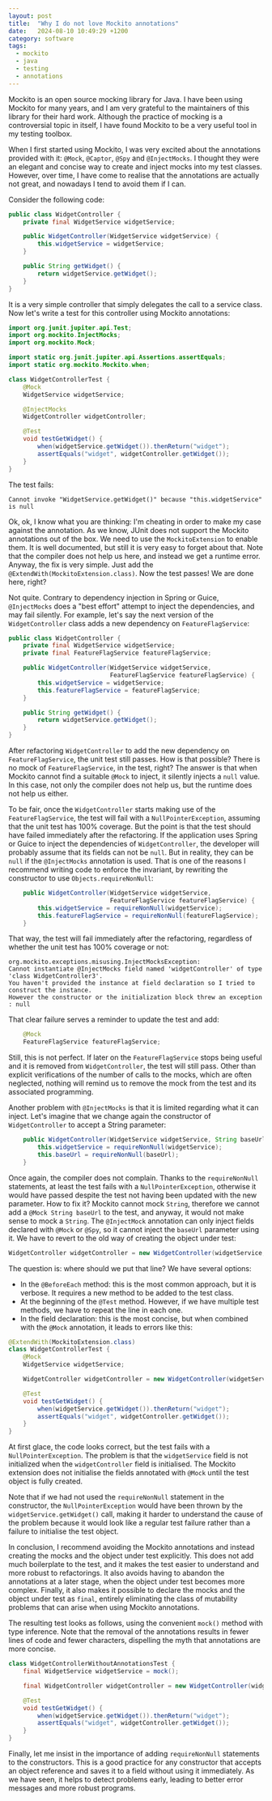 ```yaml
---
layout: post
title:  "Why I do not love Mockito annotations"
date:   2024-08-10 10:49:29 +1200
category: software
tags:
  - mockito
  - java
  - testing
  - annotations
---
```


Mockito is an open source mocking library for Java.
I have been using Mockito for many years, and I am very grateful to the maintainers of this
library for their hard work. Although the practice of mocking is a controversial topic
in itself, I have found Mockito to be a very useful tool in my testing toolbox.

When I first started using Mockito, I was very excited about the annotations provided
with it: `@Mock`, `@Captor`, `@Spy` and `@InjectMocks`.
I thought they were an elegant and concise way to create and inject mocks into
my test classes.  However, over time, I have come to realise that the annotations
are actually not great, and nowadays I tend to avoid them if I can.

Consider the following code:

```java
public class WidgetController {
    private final WidgetService widgetService;

    public WidgetController(WidgetService widgetService) {
        this.widgetService = widgetService;
    }

    public String getWidget() {
        return widgetService.getWidget();
    }
}
```

It is a very simple controller that simply delegates the call to a service class.
Now let's write a test for this controller using Mockito annotations:

```java
import org.junit.jupiter.api.Test;
import org.mockito.InjectMocks;
import org.mockito.Mock;

import static org.junit.jupiter.api.Assertions.assertEquals;
import static org.mockito.Mockito.when;

class WidgetControllerTest {
    @Mock
    WidgetService widgetService;

    @InjectMocks
    WidgetController widgetController;

    @Test
    void testGetWidget() {
        when(widgetService.getWidget()).thenReturn("widget");
        assertEquals("widget", widgetController.getWidget());
    }
}
```

The test fails:

```
Cannot invoke "WidgetService.getWidget()" because "this.widgetService" is null
```

Ok, ok, I know what you are thinking: I'm cheating in order to make my case against the
annotation. As we know, JUnit does not support the Mockito annotations out of the box.
We need to use the `MockitoExtension` to enable them. It is well documented, but still
it is very easy to forget about that. Note that the compiler does not help us here, and
instead we get a runtime error. Anyway, the fix is very simple. Just add the
`@ExtendWith(MockitoExtension.class)`. Now the test passes! We are done here, right?

Not quite. Contrary to dependency injection in Spring or Guice, `@InjectMocks` does a
"best effort" attempt to inject the dependencies, and may fail silently. For example,
let's say the next version of the `WidgetController` class adds a new dependency on
`FeatureFlagService`:

```java
public class WidgetController {
    private final WidgetService widgetService;
    private final FeatureFlagService featureFlagService;

    public WidgetController(WidgetService widgetService,
                            FeatureFlagService featureFlagService) {
        this.widgetService = widgetService;
        this.featureFlagService = featureFlagService;
    }

    public String getWidget() {
        return widgetService.getWidget();
    }
}
```

After refactoring `WidgetController` to add the new dependency on `FeatureFlagService`,
the unit test still passes. How is that possible? There is no mock of `FeatureFlagService`,
in the test, right? The answer is that when Mockito cannot find a suitable `@Mock` to inject,
it silently injects a `null` value. In this case, not only the compiler does not help us,
but the runtime does not help us either.

To be fair, once the `WidgetController` starts making use of the `FeatureFlagService`,
the test will fail with a `NullPointerException`, assuming that the unit test has 100%
coverage. But the point is that the test should have failed immediately after the
refactoring. If the application uses Spring or Guice to inject the dependencies
of `WidgetController`, the developer will probably assume that its fields can not
be `null`. But in reality, they can be `null` if the `@InjectMocks` annotation is used.
That is one of the reasons I recommend writing code to enforce the invariant, by
rewriting the constructor to use `Objects.requireNonNull`:

```java
    public WidgetController(WidgetService widgetService,
                            FeatureFlagService featureFlagService) {
        this.widgetService = requireNonNull(widgetService);
        this.featureFlagService = requireNonNull(featureFlagService);
    }
```

That way, the test will fail immediately after the refactoring, regardless of whether
the unit test has 100% coverage or not:

```
org.mockito.exceptions.misusing.InjectMocksException: 
Cannot instantiate @InjectMocks field named 'widgetController' of type 'class WidgetController3'.
You haven't provided the instance at field declaration so I tried to construct the instance.
However the constructor or the initialization block threw an exception : null
```

That clear failure serves a reminder to update the test and add:

```java
    @Mock
    FeatureFlagService featureFlagService;

```

Still, this is not perfect. If later on the `FeatureFlagService` stops being useful
and it is removed from `WidgetController`, the test will still pass. Other than explicit
verifications of the number of calls to the mocks, which are often neglected, 
nothing will remind us to remove the mock from the test and its associated programming.

Another problem with `@InjectMocks` is that it is limited regarding what it can inject.
Let's imagine that we change again the constructor of `WidgetController` to accept a
String parameter:

```java
    public WidgetController(WidgetService widgetService, String baseUrl) {
        this.widgetService = requireNonNull(widgetService);
        this.baseUrl = requireNonNull(baseUrl);
    }
```

Once again, the compiler does not complain. Thanks to the `requireNonNull` statements, at
least the test fails with a `NullPointerException`, otherwise it would have passed despite the
test not having been updated with the new parameter. How to fix it? Mockito cannot mock
`String`, therefore we cannot add a `@Mock String baseUrl` to the test, and anyway, it
would not make sense to mock a `String`. The `@InjectMock` annotation can only inject
fields declared with `@Mock` or `@Spy`, so it cannot inject the `baseUrl` parameter using it.
We have to revert to the old way of creating the object under test:

```java
WidgetController widgetController = new WidgetController(widgetService, "http://example.com/");
```

The question is: where should we put that line? We have several options:

* In the `@BeforeEach` method: this is the most common approach, but it is verbose. It
  requires a new method to be added to the test class.
* At the beginning of the `@Test` method. However, if we have multiple
  test methods, we have to repeat the line in each one.
* In the field declaration: this is the most concise, but when combined 
  with the `@Mock` annotation, it leads to errors like this:

```java
@ExtendWith(MockitoExtension.class)
class WidgetControllerTest {
    @Mock
    WidgetService widgetService;

    WidgetController widgetController = new WidgetController(widgetService, "baseUrl");

    @Test
    void testGetWidget() {
        when(widgetService.getWidget()).thenReturn("widget");
        assertEquals("widget", widgetController.getWidget());
    }
}
```

At first glace, the code looks correct, but the test fails with a `NullPointerException`.
The problem is that the `widgetService` field is not initialized when the `widgetController`
field is initialised. The Mockito extension does not initialise the fields annotated with
`@Mock` until the test object is fully created.

Note that if we had not used the `requireNonNull` statement in the constructor, the
`NullPointerException` would have been thrown by the `widgetService.getWidget()` call,
making it harder to understand the cause of the problem because it would look like a
regular test failure rather than a failure to initialise the test object.

In conclusion, I recommend avoiding the Mockito annotations and instead creating the
mocks and the object under test explicitly. This does not add much boilerplate to the
test, and it makes the test easier to understand and more robust to refactorings.
It also avoids having to abandon the annotations at a later stage, when the
object under test becomes more complex. Finally, it also makes it possible to declare
the mocks and the object under test as `final`, entirely eliminating the class of
mutability problems that can arise when using Mockito annotations.

The resulting test looks as follows, using the convenient `mock()` method with
type inference. Note that the removal of the annotations results in fewer lines of
code and fewer characters, dispelling the myth that annotations are more concise.

```java
class WidgetControllerWithoutAnnotationsTest {
    final WidgetService widgetService = mock();

    final WidgetController widgetController = new WidgetController(widgetService, "baseUrl");

    @Test
    void testGetWidget() {
        when(widgetService.getWidget()).thenReturn("widget");
        assertEquals("widget", widgetController.getWidget());
    }
}
```

Finally, let me insist in the importance of adding `requireNonNull` statements to the
constructors. This is a good practice for any constructor that accepts an object reference
and saves it to a field without using it immediately. As we have seen, it helps to
detect problems early, leading to better error messages and more robust programs.